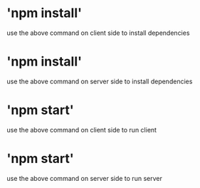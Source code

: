 # 'npm install'
use the above command on client side to install dependencies


# 'npm install'
use the above command on server side to install dependencies

# 'npm start'
use the above command on client side to run client

# 'npm start'
use the above command on server side to run server